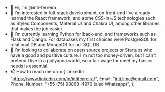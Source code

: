 - 👋 Hi, I’m @inti-ferreira
- 👀 I’m interested in full-stack development, on front-end I've already learned the React framework, and some CSS-in-JS technologies such as Styled Components,
    Material UI and Chakra UI, among other libraries that makes the job easier.
- 🌱 I’m currently learning Python for back-end, and frameworks such as Flask and Django. For databases my first choices were PostgreSQL for relational DB and
    MongoDB for no-SQL DB.
- 💞️ I’m looking to collaborate on open source projects or Startups who have a good and positive culture. I'm not too money-driven, but I can't pretend I live in
    a pollyanna world, so a fair wage for meet my basics needs is essential.
- 📫 How to reach me on = {
        LinkedIn: "https://www.linkedin.com/in/intiferreira/",
        Email: "inti.lima@gmail.com",
        Phone_Number: "+55 (75) 98868-4970 (also Whatsapp)",
    };

<!---
inti-ferreira/inti-ferreira is a ✨ special ✨ repository because its `README.md` (this file) appears on your GitHub profile.
You can click the Preview link to take a look at your changes.
--->
